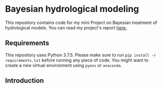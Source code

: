 # Bayesian hydrological modeling

This repository contains code for my mini Project on Bayesian treatment of hydrological models. 
You can read my project's report [here.](https://yannisza.github.io/research/introduction-to-bayesian-hydrological-modelling/)

## Requirements

This repository uses Python 3.7.5. Please make sure to run `pip install -r requirements.txt` before running any piece of code.
You might want to create a new virtual environment using `pyenv` or `anaconda`. 

## Introduction

